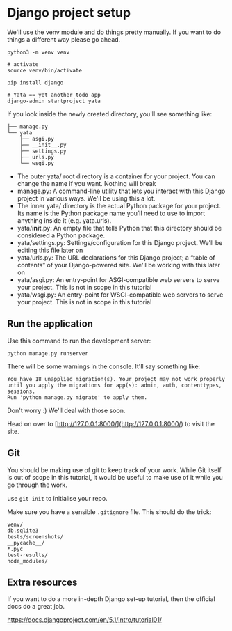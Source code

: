 # Django project setup 

We'll use the venv module and do things pretty manually. If you want to do things a different way please go ahead.

```
python3 -m venv venv

# activate 
source venv/bin/activate

pip install django

# Yata == yet another todo app
django-admin startproject yata
```

If you look inside the newly created directory, you'll see something like:

```
├── manage.py
└── yata
    ├── asgi.py
    ├── __init__.py
    ├── settings.py
    ├── urls.py
    └── wsgi.py
```

- The outer yata/ root directory is a container for your project. You can change the name if you want. Nothing will break
- manage.py: A command-line utility that lets you interact with this Django project in various ways. We'll be using this a lot.
- The inner yata/ directory is the actual Python package for your project. Its name is the Python package name you’ll need to use to import anything inside it (e.g. yata.urls).
- yata/__init__.py: An empty file that tells Python that this directory should be considered a Python package.
- yata/settings.py: Settings/configuration for this Django project. We'll be editing this file later on
- yata/urls.py: The URL declarations for this Django project; a “table of contents” of your Django-powered site. We'll be working with this later on
- yata/asgi.py: An entry-point for ASGI-compatible web servers to serve your project. This is not in scope in this tutorial
- yata/wsgi.py: An entry-point for WSGI-compatible web servers to serve your project. This is not in scope in this tutorial 

## Run the application 

Use this command to run the development server: 

```
python manage.py runserver
```

There will be some warnings in the console. It'll say something like:

```
You have 18 unapplied migration(s). Your project may not work properly until you apply the migrations for app(s): admin, auth, contenttypes, sessions.
Run 'python manage.py migrate' to apply them.
```

Don't worry :) We'll deal with those soon.

Head on over to [http://127.0.0.1:8000/](http://127.0.0.1:8000/) to visit the site.

## Git

You should be making use of git to keep track of your work.  While Git itself is out of scope in this tutorial, it would be useful to make use of it while you go through the work.

use `git init` to initialise your repo.

Make sure you have a sensible `.gitignore` file. This should do the trick:

```
venv/
db.sqlite3
tests/screenshots/
__pycache__/
*.pyc
test-results/
node_modules/
```

## Extra resources

If you want to do a more in-depth Django set-up tutorial, then the official docs do a great job.

https://docs.djangoproject.com/en/5.1/intro/tutorial01/